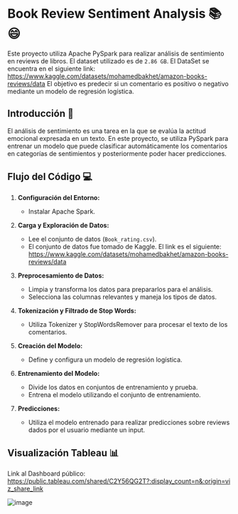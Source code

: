# Book Review Sentiment Analysis 📚 😄

Este proyecto utiliza Apache PySpark para realizar análisis de sentimiento en reviews de libros. El dataset utilizado es de `2.86 GB`.
El DataSet se encuentra en el siguiente link: https://www.kaggle.com/datasets/mohamedbakhet/amazon-books-reviews/data
El objetivo es predecir si un comentario es positivo o negativo mediante un modelo de regresión logística.

## Introducción 🚀

El análisis de sentimiento es una tarea en la que se evalúa la actitud emocional expresada en un texto. En este proyecto, se utiliza PySpark para entrenar un modelo que puede clasificar automáticamente los comentarios en categorías de sentimientos y posteriormente poder hacer predicciones.

## Flujo del Código 💻

1. **Configuración del Entorno:**
   -  Instalar Apache Spark.

2. **Carga y Exploración de Datos:**
   - Lee el conjunto de datos (`Book_rating.csv`).
   - El conjunto de datos fue tomado de Kaggle. El link es el siguiente: https://www.kaggle.com/datasets/mohamedbakhet/amazon-books-reviews/data

3. **Preprocesamiento de Datos:**
   - Limpia y transforma los datos para prepararlos para el análisis.
   - Selecciona las columnas relevantes y maneja los tipos de datos.

4. **Tokenización y Filtrado de Stop Words:**
   - Utiliza Tokenizer y StopWordsRemover para procesar el texto de los comentarios.

5. **Creación del Modelo:**
   - Define y configura un modelo de regresión logística.

6. **Entrenamiento del Modelo:**
   - Divide los datos en conjuntos de entrenamiento y prueba.
   - Entrena el modelo utilizando el conjunto de entrenamiento.

7. **Predicciones:**
   - Utiliza el modelo entrenado para realizar predicciones sobre reviews dados por el usuario mediante un input.

## Visualización Tableau 📊
Link al Dashboard público: https://public.tableau.com/shared/C2Y56QG2T?:display_count=n&:origin=viz_share_link

![image](https://github.com/Caceres-A01706972/TC3007B_BigData/assets/83652905/3a842c85-c749-4448-9264-344a02829389)
